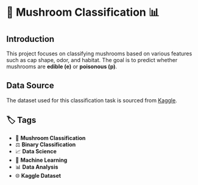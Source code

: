 # 🍄 Mushroom Classification 📊

## Introduction
This project focuses on classifying mushrooms based on various features such as cap shape, odor, and habitat. The goal is to predict whether mushrooms are **edible (e)** or **poisonous (p)**. 

## Data Source
The dataset used for this classification task is sourced from [Kaggle](https://www.kaggle.com/datasets/uciml/mushroom-classification).

## 🏷️ Tags
- 🍄 **Mushroom Classification**
- ⚖️ **Binary Classification**
- 📈 **Data Science**
- 🧠 **Machine Learning**
- 📊 **Data Analysis**
- 🌐 **Kaggle Dataset**

